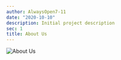 ```yaml
---
author: AlwaysOpen7-11
date: "2020-10-10"
description: Initial project description
sec: 1
title: About Us
---
```

![About Us](post/images_files/AboutUs.png)
